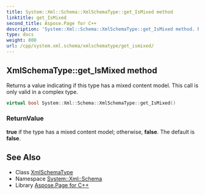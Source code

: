 ```yaml
---
title: System::Xml::Schema::XmlSchemaType::get_IsMixed method
linktitle: get_IsMixed
second_title: Aspose.Page for C++
description: 'System::Xml::Schema::XmlSchemaType::get_IsMixed method. Returns a value indicating if this type has a mixed content model. This call is only valid in a complex type in C++.'
type: docs
weight: 800
url: /cpp/system.xml.schema/xmlschematype/get_ismixed/
---
```

## XmlSchemaType::get_IsMixed method


Returns a value indicating if this type has a mixed content model. This call is only valid in a complex type.

```cpp
virtual bool System::Xml::Schema::XmlSchemaType::get_IsMixed()
```


### ReturnValue

**true** if the type has a mixed content model; otherwise, **false**. The default is **false**.

## See Also

* Class [XmlSchemaType](../)
* Namespace [System::Xml::Schema](../../)
* Library [Aspose.Page for C++](../../../)
